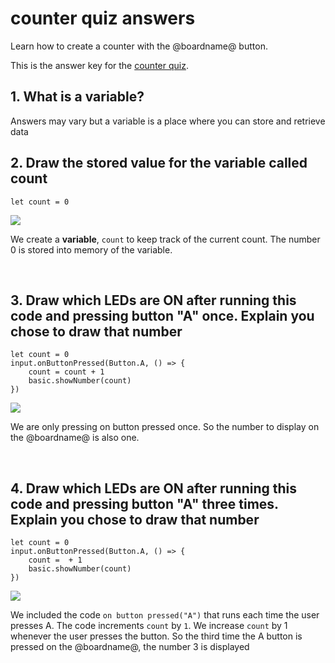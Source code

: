 # counter quiz answers 

Learn how to create a counter with the @boardname@ button. 

This is the answer key for the [counter quiz](/lessons/counter/quiz).

## 1. What is a variable?

Answers may vary but a variable is a place where you can store and retrieve data

## 2. Draw the stored value for the variable called count

```blocks
let count = 0
```

![](/static/mb/lessons/counter-0.png)

We create a **variable**, `count` to keep track of the current count. The number 0 is stored into memory of the variable.

<br/>

## 3. Draw which LEDs are ON after running this code and pressing button "A" once. Explain you chose to draw that number

```blocks
let count = 0
input.onButtonPressed(Button.A, () => {
    count = count + 1
    basic.showNumber(count)
})
```

![](/static/mb/lessons/counter-1.png)

We are only pressing on button pressed once. So the number to display on the @boardname@ is also one.

<br/>

## 4. Draw which LEDs are ON after running this code and pressing button "A" three times. Explain you chose to draw that number

```blocks
let count = 0
input.onButtonPressed(Button.A, () => {
    count =  + 1
    basic.showNumber(count)
})
```

![](/static/mb/lessons/counter-2.png)

We included the code ``on button pressed("A")`` that runs each time the user presses A. The code increments `count` by `1`. We increase `count` by 1 whenever the user presses the button. So the third time the A button is pressed on the @boardname@, the number 3 is displayed

<br/>

